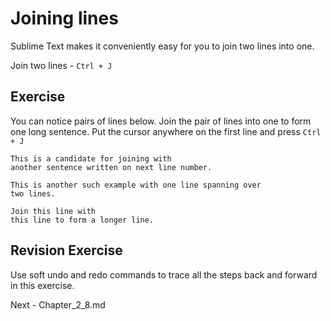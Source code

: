 Joining lines
==============

Sublime Text makes it conveniently easy for you to join two lines into one.

Join two lines - `Ctrl + J`

Exercise
---------

You can notice pairs of lines below. Join the pair of lines into one to form
one long sentence. Put the cursor anywhere on the first line and press
`Ctrl + J`

```
This is a candidate for joining with
another sentence written on next line number.

This is another such example with one line spanning over
two lines.

Join this line with
this line to form a longer line.
```

Revision Exercise
------------------

Use soft undo and redo commands to trace all the steps back and forward in this
exercise.

Next - Chapter_2_8.md